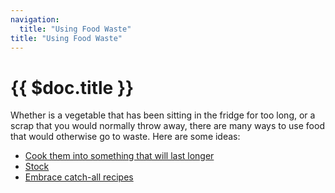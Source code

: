 ```yaml
---
navigation:
  title: "Using Food Waste"
title: "Using Food Waste"
---
```


# {{ $doc.title }}

Whether is a vegetable that has been sitting in the fridge for too long, or a scrap that you would normally throw away, there are many ways to use food that would otherwise go to waste. Here are some ideas:

- [Cook them into something that will last longer](cook)
- [Stock](/saving_food/stock)
- [Embrace catch-all recipes](/saving_food/catch_all)
